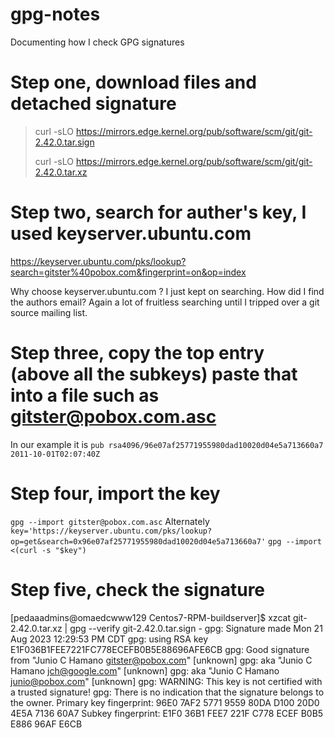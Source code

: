 # gpg-notes
Documenting how I check GPG signatures

# Step one, download files and detached signature

> curl -sLO https://mirrors.edge.kernel.org/pub/software/scm/git/git-2.42.0.tar.sign
> 
> curl -sLO https://mirrors.edge.kernel.org/pub/software/scm/git/git-2.42.0.tar.xz
> 

# Step two, search for auther's key, I used keyserver.ubuntu.com
https://keyserver.ubuntu.com/pks/lookup?search=gitster%40pobox.com&fingerprint=on&op=index

Why choose keyserver.ubuntu.com ?  I just kept on searching.  How did I find the authors email? 
Again a lot of fruitless searching until I tripped over a git source mailing list.

# Step three, copy the top entry (above all the subkeys) paste that into a file such as gitster@pobox.com.asc
In our example it is `pub rsa4096/96e07af25771955980dad10020d04e5a713660a7 2011-10-01T02:07:40Z`

# Step four, import the key
`gpg --import gitster@pobox.com.asc`
Alternately 
`key='https://keyserver.ubuntu.com/pks/lookup?op=get&search=0x96e07af25771955980dad10020d04e5a713660a7'`
`gpg --import <(curl -s "$key")`

# Step five, check the signature
[pedaaadmins@omaedcwww129 Centos7-RPM-buildserver]$ xzcat git-2.42.0.tar.xz | gpg --verify git-2.42.0.tar.sign -
gpg: Signature made Mon 21 Aug 2023 12:29:53 PM CDT
gpg:                using RSA key E1F036B1FEE7221FC778ECEFB0B5E88696AFE6CB
gpg: Good signature from "Junio C Hamano <gitster@pobox.com>" [unknown]
gpg:                 aka "Junio C Hamano <jch@google.com>" [unknown]
gpg:                 aka "Junio C Hamano <junio@pobox.com>" [unknown]
gpg: WARNING: This key is not certified with a trusted signature!
gpg:          There is no indication that the signature belongs to the owner.
Primary key fingerprint: 96E0 7AF2 5771 9559 80DA  D100 20D0 4E5A 7136 60A7
     Subkey fingerprint: E1F0 36B1 FEE7 221F C778  ECEF B0B5 E886 96AF E6CB

